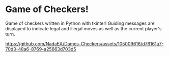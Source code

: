 # Game of Checkers!

Game of checkers written in Python with tkinter! Guiding messages are displayed to indicate legal and illegal moves as well as the current player's turn. 


https://github.com/NadaEA/Dames-Checkers/assets/105009616/d76161a7-70d3-48a6-8769-a25663d703d5





